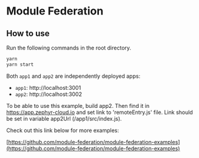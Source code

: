 # Module Federation

## How to use

Run the following commands in the root directory.

```bash
yarn
yarn start
```
Both `app1` and `app2` are independently deployed apps:

- `app1`: http://localhost:3001
- `app2`: http://localhost:3002

To be able to use this example, build app2. Then find it in https://app.zephyr-cloud.io and set link to 'remoteEntry.js' file. Link should be set in variable app2Url (/app1/src/index.js).

Check out this link below for more examples:

[https://github.com/module-federation/module-federation-examples](https://github.com/module-federation/module-federation-examples)

